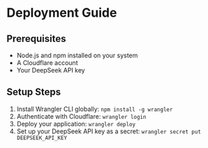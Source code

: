 # Deployment Guide

## Prerequisites
- Node.js and npm installed on your system
- A Cloudflare account
- Your DeepSeek API key

## Setup Steps

1. Install Wrangler CLI globally:
   ```npm install -g wrangler```
2. Authenticate with Cloudflare:
   ```wrangler login```
3. Deploy your application:
   ```wrangler deploy```
4. Set up your DeepSeek API key as a secret:
   ```wrangler secret put DEEPSEEK_API_KEY```
